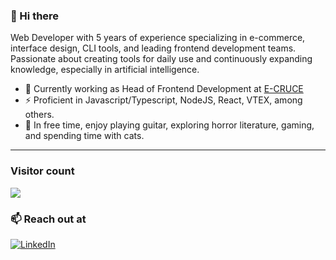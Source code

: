 ### 👋 Hi there 
Web Developer with 5 years of experience specializing in e-commerce, interface design, CLI tools, and leading frontend development teams. Passionate about creating tools for daily use and continuously expanding knowledge, especially in artificial intelligence.

- 🔭 Currently working as Head of Frontend Development at [E-CRUCE](https://www.e-cruce.com/)
- ⚡ Proficient in Javascript/Typescript, NodeJS, React, VTEX, among others.
- 🎸 In free time, enjoy playing guitar, exploring horror literature, gaming, and spending time with cats.

<hr />

### Visitor count
<img src="https://profile-counter.glitch.me/ivanvera-nvm/count.svg" />

### 📫 Reach out at 
[![LinkedIn](https://img.shields.io/badge/LinkedIn-blue?style=flat&logo=linkedin&labelColor=blue)](https://www.linkedin.com/in/ivanvera-nvm/)
